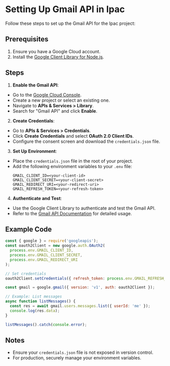 # Setting Up Gmail API in Ipac

Follow these steps to set up the Gmail API for the Ipac project:

## Prerequisites
1. Ensure you have a Google Cloud account.
2. Install the [Google Client Library for Node.js](https://github.com/googleapis/google-api-nodejs-client).

## Steps
1. **Enable the Gmail API**:
  - Go to the [Google Cloud Console](https://console.cloud.google.com/).
  - Create a new project or select an existing one.
  - Navigate to **APIs & Services > Library**.
  - Search for "Gmail API" and click **Enable**.

2. **Create Credentials**:
  - Go to **APIs & Services > Credentials**.
  - Click **Create Credentials** and select **OAuth 2.0 Client IDs**.
  - Configure the consent screen and download the `credentials.json` file.

3. **Set Up Environment**:
  - Place the `credentials.json` file in the root of your project.
  - Add the following environment variables to your `.env` file:
    ```env
    GMAIL_CLIENT_ID=<your-client-id>
    GMAIL_CLIENT_SECRET=<your-client-secret>
    GMAIL_REDIRECT_URI=<your-redirect-uri>
    GMAIL_REFRESH_TOKEN=<your-refresh-token>
    ```

4. **Authenticate and Test**:
  - Use the Google Client Library to authenticate and test the Gmail API.
  - Refer to the [Gmail API Documentation](https://developers.google.com/gmail/api) for detailed usage.

## Example Code
```javascript
const { google } = require('googleapis');
const oauth2Client = new google.auth.OAuth2(
  process.env.GMAIL_CLIENT_ID,
  process.env.GMAIL_CLIENT_SECRET,
  process.env.GMAIL_REDIRECT_URI
);

// Set credentials
oauth2Client.setCredentials({ refresh_token: process.env.GMAIL_REFRESH_TOKEN });

const gmail = google.gmail({ version: 'v1', auth: oauth2Client });

// Example: List messages
async function listMessages() {
  const res = await gmail.users.messages.list({ userId: 'me' });
  console.log(res.data);
}

listMessages().catch(console.error);
```

## Notes
- Ensure your `credentials.json` file is not exposed in version control.
- For production, securely manage your environment variables.
